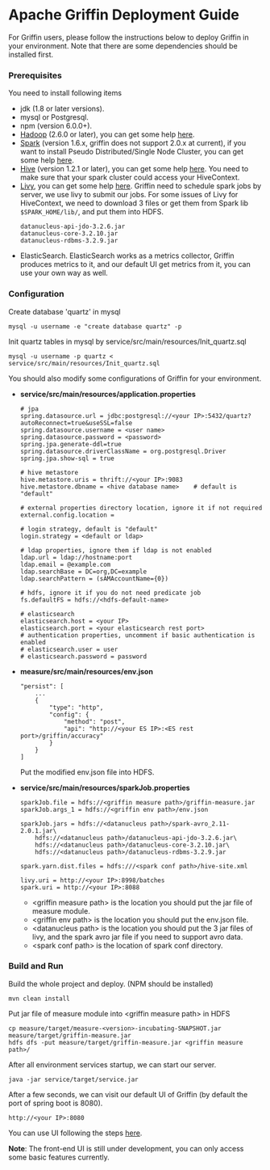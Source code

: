 <!--
Licensed to the Apache Software Foundation (ASF) under one
or more contributor license agreements.  See the NOTICE file
distributed with this work for additional information
regarding copyright ownership.  The ASF licenses this file
to you under the Apache License, Version 2.0 (the
"License"); you may not use this file except in compliance
with the License.  You may obtain a copy of the License at

  http://www.apache.org/licenses/LICENSE-2.0

Unless required by applicable law or agreed to in writing,
software distributed under the License is distributed on an
"AS IS" BASIS, WITHOUT WARRANTIES OR CONDITIONS OF ANY
KIND, either express or implied.  See the License for the
specific language governing permissions and limitations
under the License.
-->

# Apache Griffin Deployment Guide
For Griffin users, please follow the instructions below to deploy Griffin in your environment. Note that there are some dependencies should be installed first.

### Prerequisites
You need to install following items
- jdk (1.8 or later versions).
- mysql or Postgresql.
- npm (version 6.0.0+).
- [Hadoop](http://apache.claz.org/hadoop/common/hadoop-2.6.0/hadoop-2.6.0.tar.gz) (2.6.0 or later), you can get some help [here](https://hadoop.apache.org/docs/r2.7.2/hadoop-project-dist/hadoop-common/SingleCluster.html).
-  [Spark](http://spark.apache.org/downloads.html) (version 1.6.x, griffin does not support 2.0.x at current), if you want to install Pseudo Distributed/Single Node Cluster, you can get some help [here](http://why-not-learn-something.blogspot.com/2015/06/spark-installation-pseudo.html).
- [Hive](http://apache.claz.org/hive/hive-1.2.1/apache-hive-1.2.1-bin.tar.gz) (version 1.2.1 or later), you can get some help [here](https://cwiki.apache.org/confluence/display/Hive/GettingStarted#GettingStarted-RunningHive).
    You need to make sure that your spark cluster could access your HiveContext.
- [Livy](http://archive.cloudera.com/beta/livy/livy-server-0.3.0.zip), you can get some help [here](http://livy.io/quickstart.html).
    Griffin need to schedule spark jobs by server, we use livy to submit our jobs.
    For some issues of Livy for HiveContext, we need to download 3 files or get them from Spark lib `$SPARK_HOME/lib/`, and put them into HDFS.
    ```
    datanucleus-api-jdo-3.2.6.jar
    datanucleus-core-3.2.10.jar
    datanucleus-rdbms-3.2.9.jar
    ```
- ElasticSearch.
	ElasticSearch works as a metrics collector, Griffin produces metrics to it, and our default UI get metrics from it, you can use your own way as well.

### Configuration

Create database 'quartz' in mysql
```
mysql -u username -e "create database quartz" -p
```
Init quartz tables in mysql by service/src/main/resources/Init_quartz.sql
```
mysql -u username -p quartz < service/src/main/resources/Init_quartz.sql
```


You should also modify some configurations of Griffin for your environment.

- <b>service/src/main/resources/application.properties</b>

    ```
    # jpa
    spring.datasource.url = jdbc:postgresql://<your IP>:5432/quartz?autoReconnect=true&useSSL=false
    spring.datasource.username = <user name>
    spring.datasource.password = <password>
    spring.jpa.generate-ddl=true
    spring.datasource.driverClassName = org.postgresql.Driver
    spring.jpa.show-sql = true

    # hive metastore
    hive.metastore.uris = thrift://<your IP>:9083
    hive.metastore.dbname = <hive database name>    # default is "default"

    # external properties directory location, ignore it if not required
    external.config.location =

	# login strategy, default is "default"
	login.strategy = <default or ldap>

	# ldap properties, ignore them if ldap is not enabled
	ldap.url = ldap://hostname:port
	ldap.email = @example.com
	ldap.searchBase = DC=org,DC=example
	ldap.searchPattern = (sAMAccountName={0})

	# hdfs, ignore it if you do not need predicate job
	fs.defaultFS = hdfs://<hdfs-default-name>

	# elasticsearch
	elasticsearch.host = <your IP>
	elasticsearch.port = <your elasticsearch rest port>
	# authentication properties, uncomment if basic authentication is enabled
	# elasticsearch.user = user
	# elasticsearch.password = password
    ```

- <b>measure/src/main/resources/env.json</b>
	```
	"persist": [
	    ...
	    {
			"type": "http",
			"config": {
		        "method": "post",
		        "api": "http://<your ES IP>:<ES rest port>/griffin/accuracy"
			}
		}
	]
	```
	Put the modified env.json file into HDFS.

- <b>service/src/main/resources/sparkJob.properties</b>
    ```
    sparkJob.file = hdfs://<griffin measure path>/griffin-measure.jar
    sparkJob.args_1 = hdfs://<griffin env path>/env.json

    sparkJob.jars = hdfs://<datanucleus path>/spark-avro_2.11-2.0.1.jar\
	    hdfs://<datanucleus path>/datanucleus-api-jdo-3.2.6.jar\
	    hdfs://<datanucleus path>/datanucleus-core-3.2.10.jar\
	    hdfs://<datanucleus path>/datanucleus-rdbms-3.2.9.jar

	spark.yarn.dist.files = hdfs:///<spark conf path>/hive-site.xml

    livy.uri = http://<your IP>:8998/batches
    spark.uri = http://<your IP>:8088
    ```
    - \<griffin measure path> is the location you should put the jar file of measure module.
    - \<griffin env path> is the location you should put the env.json file.
    - \<datanucleus path> is the location you should put the 3 jar files of livy, and the spark avro jar file if you need to support avro data.
    - \<spark conf path> is the location of spark conf directory.

### Build and Run

Build the whole project and deploy. (NPM should be installed)

  ```
  mvn clean install
  ```

Put jar file of measure module into \<griffin measure path> in HDFS

```
cp measure/target/measure-<version>-incubating-SNAPSHOT.jar measure/target/griffin-measure.jar
hdfs dfs -put measure/target/griffin-measure.jar <griffin measure path>/
  ```

After all environment services startup, we can start our server.

  ```
  java -jar service/target/service.jar
  ```

After a few seconds, we can visit our default UI of Griffin (by default the port of spring boot is 8080).

  ```
  http://<your IP>:8080
  ```

You can use UI following the steps  [here](../ui/user-guide.md).

**Note**: The front-end UI is still under development, you can only access some basic features currently.

